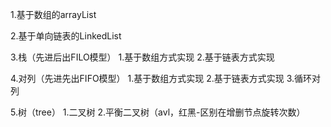 1.基于数组的arrayList

2.基于单向链表的LinkedList

3.栈（先进后出FILO模型）
    1.基于数组方式实现
    2.基于链表方式实现

4.对列（先进先出FIFO模型）
    1.基于数组方式实现
    2.基于链表方式实现
    3.循环对列

5.树（tree）
    1.二叉树
    2.平衡二叉树（avl，红黑-区别在增删节点旋转次数）
